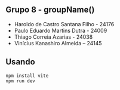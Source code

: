 ## Grupo 8 - groupName()
- Haroldo de Castro Santana Filho - 24176
- Paulo Eduardo Martins Dutra - 24009
- Thiago Correia Azarias - 24038
- Vinícius Kanashiro Almeida – 24145

## Usando
```
npm install vite
npm run dev
```
